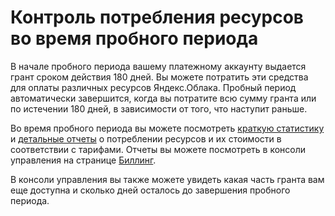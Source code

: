 # Контроль потребления ресурсов во время пробного периода

В начале пробного периода вашему платежному аккаунту выдается грант сроком действия 180 дней. Вы можете потратить эти средства для оплаты различных ресурсов Яндекс.Облака. Пробный период автоматически завершится, когда вы потратите всю сумму гранта или по истечении 180 дней, в зависимости от того, что наступит раньше.

Во время пробного периода вы можете посмотреть [краткую статистику](../../billing/operations/check-diagram.md) и [детальные отчеты](../../billing/operations/check-charges.md) о потреблении ресурсов и их стоимости в соответствии с тарифами. Отчеты вы можете посмотреть в консоли управления на странице [Биллинг](https://cloud.yandex.ru/console/billing).

В консоли управления вы также можете увидеть какая часть гранта вам еще доступна и сколько дней осталось до завершения пробного периода.

